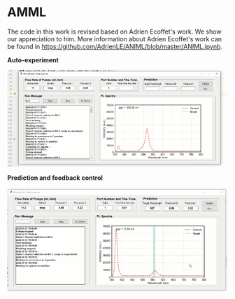 # AMML
The code in this work is revised based on Adrien Ecoffet's work. We show our appreciation to him.
More information about Adrien Ecoffet's work can be found in https://github.com/AdrienLE/ANIML/blob/master/ANIML.ipynb.

**Auto-experiment**


![image](GUI_pic/auto-experiment.png)


**Prediction and feedback control**

![image](GUI_pic/predic&feedback_ctrl.png)
